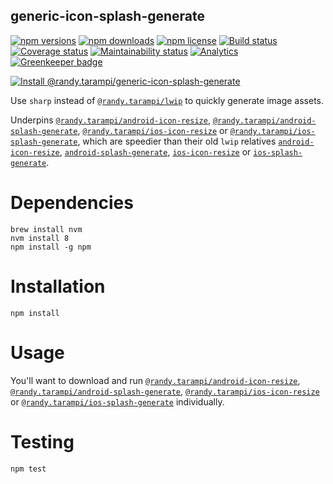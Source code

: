 generic-icon-splash-generate
---

[![npm versions](https://img.shields.io/npm/v/@randy.tarampi/generic-icon-splash-generate.svg?style=flat-square)](https://www.npmjs.org/package/@randy.tarampi/generic-icon-splash-generate)
[![npm downloads](https://img.shields.io/npm/dt/@randy.tarampi/generic-icon-splash-generate.svg?style=flat-square)](https://www.npmjs.com/package/@randy.tarampi/generic-icon-splash-generate)
[![npm license](https://img.shields.io/npm/l/@randy.tarampi/generic-icon-splash-generate.svg?registry_uri=https%3A%2F%2Fregistry.npmjs.com&style=flat-square)](https://www.npmjs.com/package/@randy.tarampi/generic-icon-splash-generate) 
[![Build status](https://img.shields.io/travis/com/randytarampi/generic-icon-splash-generate.svg?style=flat-square)](https://travis-ci.com/randytarampi/generic-icon-splash-generate) 
[![Coverage status](https://img.shields.io/coveralls/randytarampi/generic-icon-splash-generate.svg?style=flat-square)](https://coveralls.io/github/randytarampi/generic-icon-splash-generate?branch=master) 
[![Maintainability status](https://img.shields.io/codeclimate/maintainability-percentage/randytarampi/generic-icon-splash-generate.svg?style=flat-square)](https://codeclimate.com/github/randytarampi/generic-icon-splash-generate/maintainability)
[![Analytics](https://ga-beacon.appspot.com/UA-50921068-1/beacon/github/randytarampi/generic-icon-splash-generate/?flat&useReferrer)](https://github.com/igrigorik/ga-beacon)
[![Greenkeeper badge](https://badges.greenkeeper.io/randytarampi/generic-icon-splash-generate.svg)](https://greenkeeper.io/)

[![Install @randy.tarampi/generic-icon-splash-generate](https://nodeico.herokuapp.com/@randy.tarampi/generic-icon-splash-generate.svg)](https://www.npmjs.com/package/@randy.tarampi/generic-icon-splash-generate)

Use `sharp` instead of [`@randy.tarampi/lwip`](https://www.npmjs.com/package/@randy.tarampi/lwip) to quickly generate image assets.

Underpins [`@randy.tarampi/android-icon-resize`](https://www.npmjs.com/package/@randy.tarampi/android-icon-resize), [`@randy.tarampi/android-splash-generate`](https://www.npmjs.com/package/@randy.tarampi/android-splash-generate), [`@randy.tarampi/ios-icon-resize`](https://www.npmjs.com/package/@randy.tarampi/ios-icon-resize) or [`@randy.tarampi/ios-splash-generate`](https://www.npmjs.com/package/@randy.tarampi/ios-splash-generate), which are speedier than their old `lwip` relatives [`android-icon-resize`](https://www.npmjs.com/package/android-icon-resize), [`android-splash-generate`](https://www.npmjs.com/package/android-splash-generate), [`ios-icon-resize`](https://www.npmjs.com/package/ios-icon-resize) or [`ios-splash-generate`](https://www.npmjs.com/package/ios-splash-generate).

# Dependencies
```
brew install nvm
nvm install 8
npm install -g npm
```

# Installation

```
npm install
```

# Usage

You'll want to download and run [`@randy.tarampi/android-icon-resize`](https://www.npmjs.com/package/@randy.tarampi/android-icon-resize), [`@randy.tarampi/android-splash-generate`](https://www.npmjs.com/package/@randy.tarampi/android-splash-generate), [`@randy.tarampi/ios-icon-resize`](https://www.npmjs.com/package/@randy.tarampi/ios-icon-resize) or [`@randy.tarampi/ios-splash-generate`](https://www.npmjs.com/package/@randy.tarampi/ios-splash-generate) individually.

# Testing

```
npm test
```
